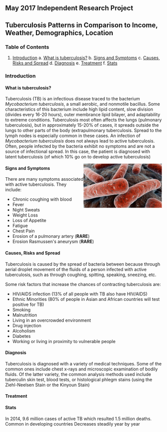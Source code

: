 ## May 2017 Independent Research Project 

## Tuberculosis Patterns in Comparison to Income, Weather, Demographics, Location

### Table of Contents
1. [Introduction](#Introduction)
    a. [What is tuberculosis?](#subparagraph1)
    b. [Signs and Symptoms](#subparagraph2)
    c. [Causes, Risks and Spread](#subparagraph3)
    d. [Diagnosis](#subparagraph4)
    e. [Treatment](#subparagraph5)
    f. [Stats](#subparagraph6)

### Introduction <a name="introduction"></a>

#### What is tuberculosis? <a name="subparagraph1"></a>
Tuberculosis (TB) is an infectious disease traced to the bacterium *Mycobacterium tuberculosis*, a small
aerobic, and nonmotile bacillus. Some characteristics of this bacterium include high lipid content, slow division
(divides every 16-20 hours), outer membrance lipid bilayer, and adaptability to extreme conditions. 
Tuberculosis most often affects the lungs (pulmonary tuberculosis), but
in approximately 15-20% of cases, it spreads outside the lungs to other parts of the body (extrapulmonary tuberculosis. 
Spread to the lymph nodes is especially common in these cases. 
An infection of *Mycobacterium tuberculosis* does not always lead to active tuberculosis. Often, people infected by the
bacteria exhibit no symptoms and are not a source of infectional spread. In this case, the patient is diagnosed with latent tuberculosis 
(of which 10% go on to develop active tuberculosis)

<img align="right" src="images/tb.jpg" width=50%>

#### Signs and Symptoms <a name="subparagraph2"></a>
There are many symptoms associated with active tuberculosis. They include:
* Chronic coughing with blood
* Fever
* Night Sweats
* Weight Loss
* Loss of Appetite
* Fatigue
* Chest Pain
* Erosion of a pulmonary artery (**RARE**)
* Erosion Rasmussen's aneurysm (**RARE**)

#### Causes, Risks and Spread <a name="subparagraph3"></a>
Tuberculosis is caused by the spread of bacteria between because through aerial droplet movement of the fluids of a
person infected with active tuberculosis, such as through coughing, spitting, speaking, sneezing, etc. 

Some risk factors that increase the chances of contracting tuberculosis are:
* HIV/AIDS infection (13% of all people with TB also have HIV/AIDS) 
* Ethnic Minorities (80% of people in Asian and African countries will test positive for TB)
* Smoking
* Malnutrition
* Living in an overcrowded environment
* Drug injection
* Alcoholism
* Diabetes
* Working or living in proximity to vulnerable people

#### Diagnosis <a name="subparagraph4"></a>
Tuberculosis is diagnosed with a variety of medical techniques. Some of the common ones include chest x-rays and microscopic
examination of bodily fluids. Of the latter variety, the common analysis methods used include tuberculin skin test, blood tests,
or histological phlegm stains (using the Ziehl-Neelsen Stain or the Kinyoun Stain)

#### Treatment <a name="subparagraph5"></a>

#### Stats <a name="subparagraph6"></a>
In 2014, 9.6 million cases of active TB which resulted 1.5 million deaths. 
Common in developing countries
Decreases steadily year by year


